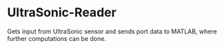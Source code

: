 # UltraSonic-Reader
Gets input from UltraSonic sensor and sends port data to MATLAB, where further computations can be done.
